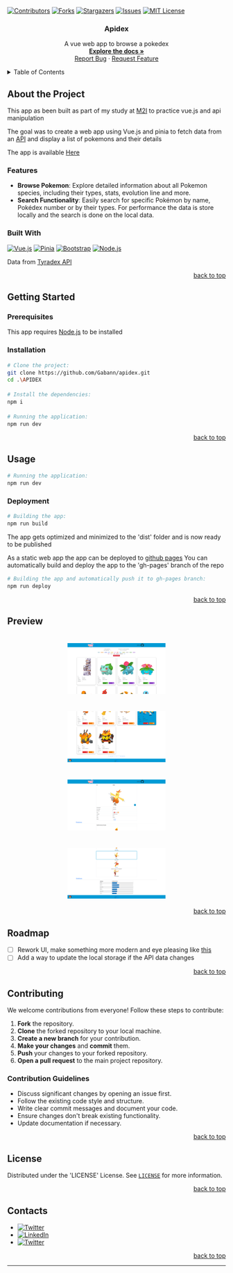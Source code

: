 <!--suppress ALL, HtmlUnknownAnchorTarget -->

[//]: # (Find and replace apidex with the name of your repo)

<a id="readme-top"></a>

[![Contributors][contributors-shield]][contributors-url]
[![Forks][forks-shield]][forks-url]
[![Stargazers][stars-shield]][stars-url]
[![Issues][issues-shield]][issues-url]
[![MIT License][license-shield]][license-url]

<h3 align="center">Apidex</h3>


<div align="center">
  <p>
    A vue web app to browse a pokedex
    <br />
    <a href="https://github.com/Gabann/apidex/tree/main/documentation"><strong>Explore the docs »</strong></a>
    <br />
    <a href="https://github.com/gabann/apidex/issues">Report Bug</a>
    ·
    <a href="https://github.com/gabann/apidex/issues">Request Feature</a>
  </p>
</div>


<!-- TABLE OF CONTENTS -->
<details>
  <summary>Table of Contents</summary>
  <ol>
    <li>
      <a href="#about-the-project">About The Project</a>
      <ul>
        <li><a href="#built-with">Built With</a></li>
      </ul>
    </li>
    <li>
      <a href="#getting-started">Getting Started</a>
      <ul>
        <li><a href="#prerequisites">Prerequisites</a></li>
        <li><a href="#installation">Installation</a></li>
      </ul>
    </li>
    <li><a href="#usage">Usage</a></li>
    <li><a href="#preview">Preview</a></li>
    <li><a href="#roadmap">Roadmap</a></li>
    <li><a href="#contributing">Contributing</a></li>
    <li><a href="#license">License</a></li>
    <li><a href="#contacts">Contacts</a></li>
  </ol>
</details>

<!-- ABOUT THE PROJECT -->

## About the Project

This app as been built as part of my study at [M2I](https://www.m2iformation.fr/) to practice vue.js and api manipulation

The goal was to create a web app using Vue.js and pinia to fetch data from an [API](https://tyradex.tech/)  and display a list of
pokemons and their details

The app is available [Here](https://apidex.gaban.fr)

### Features

- **Browse Pokemon**: Explore detailed information about all Pokemon species, including their types, stats, evolution line and more.
- **Search Functionality**: Easily search for specific Pokémon by name, Pokédex number or by their types. For performance the data is
  store locally and the search is done on the local data.

### Built With

[![Vue.js][VueBadge]][VueUrl]
[![Pinia][PiniaBadge]][PiniaUrl]
[![Bootstrap][BootstrapBagde]][BootstrapUrl]
[![Node.js][NodeBadge]][NodeUrl]

Data from [Tyradex API](https://tyradex.tech/)

<div align="right"><a href="#readme-top">back to top</a></div>

<!-- GETTING STARTED -->

## Getting Started

### Prerequisites

This app requires [Node.js](https://nodejs.org/en) to be installed

### Installation

```bash
# Clone the project:
git clone https://github.com/Gabann/apidex.git
cd .\APIDEX

# Install the dependencies:
npm i

# Running the application:
npm run dev
```

<div align="right"><a href="#readme-top">back to top</a></div>


<!-- USAGE EXAMPLES -->

## Usage

```bash
# Running the application:
npm run dev
```

### Deployment

```bash
# Building the app:
npm run build
```

The app gets optimized and minimized to the 'dist' folder and is now ready to be published

As a static web app the app can be deployed to [github pages](https://pages.github.com/)
You can automatically build and deploy the app to the 'gh-pages' branch of the repo

```bash
# Building the app and automatically push it to gh-pages branch:
npm run deploy
```

<div align="right"><a href="#readme-top">back to top</a></div>


<!-- PREVIEW -->

## Preview

<div style="display: flex; flex-wrap: wrap; justify-content: space-around;">
  <img style="padding: 20px" src="./documentation/preview/screenshot1.png" alt="App Screenshot" width="45%"/>
  <img style="padding: 20px" src="./documentation/preview/screenshot2.png" alt="App Screenshot" width="45%"/>
  <img style="padding: 20px" src="./documentation/preview/screenshot3.png" alt="App Screenshot" width="45%"/>
  <img style="padding: 20px" src="./documentation/preview/screenshot4.png" alt="App Screenshot" width="45%"/>
</div>

<div align="right"><a href="#readme-top">back to top</a></div>


<!-- ROADMAP -->

## Roadmap

- [ ] Rework UI, make something more modern and eye pleasing like [this](https://tyradex.vercel.app/dex)
- [ ] Add a way to update the local storage if the API data changes

[//]: # (    - [ ] Nested Feature)

<div align="right"><a href="#readme-top">back to top</a></div>


<!-- CONTRIBUTING -->

## Contributing

We welcome contributions from everyone! Follow these steps to contribute:

1. **Fork** the repository.
2. **Clone** the forked repository to your local machine.
3. **Create a new branch** for your contribution.
4. **Make your changes** and **commit** them.
5. **Push** your changes to your forked repository.
6. **Open a pull request** to the main project repository.

### Contribution Guidelines

- Discuss significant changes by opening an issue first.
- Follow the existing code style and structure.
- Write clear commit messages and document your code.
- Ensure changes don't break existing functionality.
- Update documentation if necessary.

<div align="right"><a href="#readme-top">back to top</a></div>


<!-- LICENSE -->

## License

Distributed under the 'LICENSE' License. See [`LICENSE`](https://github.com/Gabann/apidex/blob/main/LICENSE) for more information.

<div align="right"><a href="#readme-top">back to top</a></div>


<!-- CONTACT -->

## Contacts

- [![Twitter][gmail-shield]][gmail-url]
- [![LinkedIn][linkedin-shield]][linkedin-url]
- [![Twitter][twitter-shield]][twitter-url]

<div align="right"><a href="#readme-top">back to top</a></div>


---------------------------------------------------------------

[repo-link]: https://github.com/Gabann/apidex

[contributors-shield]: https://img.shields.io/github/contributors/gabann/apidex.svg?style=for-the-badge

[contributors-url]: https://github.com/gabann/apidex/graphs/contributors

[forks-shield]: https://img.shields.io/github/forks/gabann/apidex.svg?style=for-the-badge

[forks-url]: https://github.com/gabann/apidex/network/members

[stars-shield]: https://img.shields.io/github/stars/gabann/apidex.svg?style=for-the-badge

[stars-url]: https://github.com/gabann/apidex/stargazers

[issues-shield]: https://img.shields.io/github/issues/gabann/apidex.svg?style=for-the-badge

[issues-url]: https://github.com/gabann/apidex/issues

[license-shield]: https://img.shields.io/github/license/gabann/apidex.svg?style=for-the-badge

[license-url]: https://github.com/gabann/apidex/blob/master/LICENSE

[linkedin-shield]: https://img.shields.io/badge/-LinkedIn-black.svg?style=for-the-badge&logo=linkedin&colorB=555

[linkedin-url]: https://linkedin.com/in/gabin-deboulogne/

[twitter-shield]: https://img.shields.io/badge/Twitter-1DA1F2?style=for-the-badge&logo=twitter&logoColor=white

[twitter-url]: https://twitter.com/gabandev

[gmail-shield]: https://img.shields.io/badge/Gmail-EA4335.svg?style=for-the-badge&logo=Gmail&logoColor=white

[gmail-url]: mailto:gabin.deboulogne@gmail.com

[VueBadge]: https://img.shields.io/badge/Vue.js-35495E?style=for-the-badge&logo=vue.js&logoColor=4FC08D

[VueUrl]: https://vuejs.org/

[PiniaBadge]: https://img.shields.io/badge/Pinia-35495E?style=for-the-badge&logo=vue.js&logoColor=4FC08D&color=FDDA0D

[PiniaUrl]: https://pinia.vuejs.org/

[BootstrapBagde]: https://img.shields.io/badge/Bootstrap-563D7C?style=for-the-badge&logo=bootstrap&logoColor=white

[BootstrapUrl]: https://getbootstrap.com/

[NodeBadge]: https://img.shields.io/badge/Node.js-339933?logo=node.js&logoColor=white&style=for-the-badge

[NodeUrl]: https://nodejs.org/
